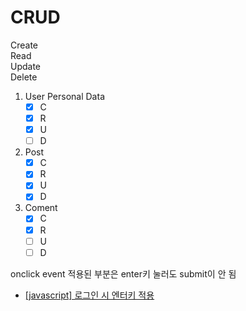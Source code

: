 # CRUD
Create  
Read  
Update  
Delete  

1. User Personal Data
    - [x] C
    - [x] R
    - [x] U
    - [ ] D
2. Post
    - [x] C
    - [x] R
    - [x] U
    - [x] D
3. Coment
    - [x] C
    - [x] R
    - [ ] U
    - [ ] D

onclick event 적용된 부분은 enter키 눌러도 submit이 안 됨
* [[javascript] 로그인 시 엔터키 적용](https://velog.io/@ssppm19/javascript-%EB%A1%9C%EA%B7%B8%EC%9D%B8-%EC%8B%9C-%EC%97%94%ED%84%B0%ED%82%A4-%EC%A0%81%EC%9A%A9)